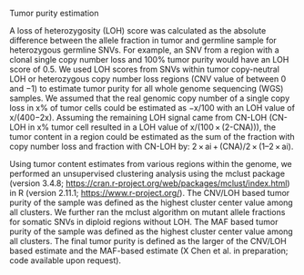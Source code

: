 Tumor purity estimation

A loss of heterozygosity (LOH) score was calculated as the absolute difference between the allele fraction in tumor and germline sample for heterozygous germline SNVs. For example, an SNV from a region with a clonal single copy number loss and 100% tumor purity would have an LOH score of 0.5. We used LOH scores from SNVs within tumor copy-neutral LOH or heterozygous copy number loss regions (CNV value of between 0 and −1) to estimate tumor purity for all whole genome sequencing (WGS) samples. We assumed that the real genomic copy number of a single copy loss in x% of tumor cells could be estimated as −x/100 with an LOH value of x/(400−2x). Assuming the remaining LOH signal came from CN-LOH (CN-LOH in x% tumor cell resulted in a LOH value of x/(100 × (2-CNA))), the tumor content in a region could be estimated as the sum of the fraction with copy number loss and fraction with CN-LOH by: 2 × ai + (CNA)/2 × (1–2 × ai).

Using tumor content estimates from various regions within the genome, we performed an unsupervised clustering analysis using the mclust package (version 3.4.8; https://cran.r-project.org/web/packages/mclust/index.html) in R (version 2.11.1; https://www.r-project.org/). The CNV/LOH based tumor purity of the sample was defined as the highest cluster center value among all clusters. We further ran the mclust algorithm on mutant allele fractions for somatic SNVs in diploid regions without LOH. The MAF based tumor purity of the sample was defined as the highest cluster center value among all clusters. The final tumor purity is defined as the larger of the CNV/LOH based estimate and the MAF-based estimate (X Chen et al. in preparation; code available upon request).
